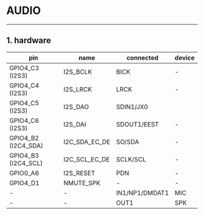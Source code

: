 # AUDIO

-----
## 1. hardware

| **pin**             	| **name**      	| **connected**  	| **device** 	|
|---------------------	|---------------	|----------------	|------------	|
| GPIO4_C3 (I2S3)     	| I2S_BCLK      	| BICK           	| -          	|
| GPIO4_C4 (I2S3)     	| I2S_LRCK      	| LRCK           	| -          	|
| GPIO4_C5 (I2S3)     	| I2S_DAO       	| SDIN1/JX0      	|            	|
| GPIO4_C6 (I2S3)     	| I2S_DAI       	| SDOUT1/EEST    	| -          	|
| GPIO4_B2 (I2C4_SDA) 	| I2C_SDA_EC_DE 	| SO/SDA         	| -          	|
| GPIO4_B3 (I2C4_SCL) 	| I2C_SCL_EC_DE 	| SCLK/SCL       	| -          	|
| GPIO0_A6            	| I2S_RESET     	| PDN            	| -          	|
| GPIO4_D1            	| NMUTE_SPK     	| -              	| -          	|
| -                   	| -             	| IN1/NP1/DMDAT1 	| MIC        	|
| -                   	| -             	| OUT1           	| SPK        	|
